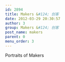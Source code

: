 ```yaml
---
id: 2894
title: Makers &#124; 创客
date: 2012-03-29 20:30:57
author: 3
group: Makers &#124; 创客
post_name: makers
parent: 0
menu_order: 3
---
```


Portraits of Makers